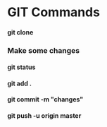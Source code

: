 # GIT Commands

#### git clone <repo URL>

### Make some changes
#### git status
####  git add .
#### git commit -m "changes"
#### git push -u origin master
